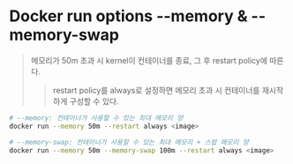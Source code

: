 # Docker run options --memory & --memory-swap

> 메모리가 50m 초과 시 kernel이 컨테이너를 종료, 그 후 restart policy에 따른다.
>
> > restart policy를 always로 설정하면 메모리 초과 시 컨테이너를 재시작하게 구성할 수 있다.

```sh
# --memory: 컨테이너가 사용할 수 있는 최대 메모리 양
docker run --memory 50m --restart always <image>

# --memory-swap: 컨테이너가 사용할 수 있는 최대 메모리 + 스왑 메모리 양
docker run --memory 50m --memory-swap 100m --restart always <image>
```
